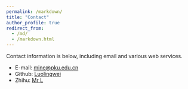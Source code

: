 ```yaml
---
permalink: /markdown/
title: "Contact"
author_profile: true
redirect_from: 
  - /md/
  - /markdown.html
---
```

Contact information is below, including email and various web services.

* E-mail: mine@pku.edu.cn
* Github: [Luolingwei](https://github.com/Luolingwei)
* Zhihu: [Mr L](https://www.zhihu.com/people/luo-ling-wei)